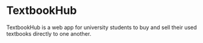 # TextbookHub
TextbookHub is a web app for university students to buy and sell their used textbooks directly to one another.
